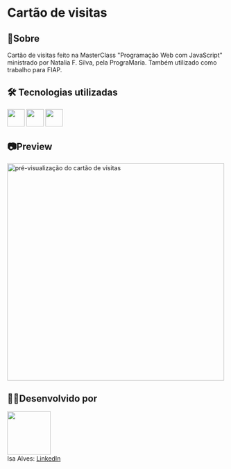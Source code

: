# Cartão de visitas

## 📝Sobre
Cartão de visitas feito na MasterClass "Programação Web com JavaScript" ministrado por Natalia F. Silva, pela PrograMaria. Também utilizado como trabalho para FIAP.

## 🛠️ Tecnologias utilizadas
<img src="https://cdn.jsdelivr.net/gh/devicons/devicon@latest/icons/html5/html5-original.svg" width="40" height="40"/> <img src="https://cdn.jsdelivr.net/gh/devicons/devicon@latest/icons/css3/css3-original.svg" width="40" height="40"/> <img src="https://cdn.jsdelivr.net/gh/devicons/devicon@latest/icons/javascript/javascript-original.svg" width="40" height="40"/>

## 📷Preview
<img width="500" height="500" alt="pré-visualização do cartão de visitas" src="https://github.com/user-attachments/assets/1873630e-3002-454a-8f0c-25ce3106aca0" />

## 👩‍💻Desenvolvido por
<img src="https://github.com/user-attachments/assets/bfa2b89e-32a5-49bd-9f77-0aedf9a17bb2" width="100" height="100"><br>
Isa Alves: <a href="https://www.linkedin.com/in/isalvesb/">LinkedIn</a>

